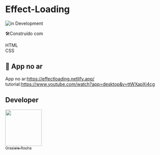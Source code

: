 # Effect-Loading

![in Development](https://img.shields.io/badge/Animation%20-%20clock-green) 


🛠️Construído com

HTML <br>
CSS <br>


## 🚀 App no ar

App no ar:https://effectloading.netlify.app/ <br>
tutorial:https://www.youtube.com/watch?app=desktop&v=ttWXapXj4cg


## Developer

[<img src="https://avatars.githubusercontent.com/u/104076058?v=4" width=115><br><sub>Grasiele Rocha</sub>](https://github.com/GrasieleRocha) 
